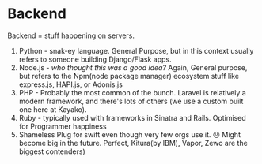 # Backend

Backend = stuff happening on servers.

1. Python - snak-ey language. General Purpose, but in this context usually refers to someone building Django/Flask apps.
2. Node.js - *who thought this was a good idea?* Again, General purpose, but refers to the Npm(node package manager) ecosystem stuff like express.js, HAPI.js, or Adonis.js 
3. PHP - Probably the most common of the bunch. Laravel is relatively a modern framework, and there's lots of others (we use a custom built one here at Kayako).
4. Ruby - typically used with frameworks in Sinatra and Rails. Optimised for Programmer happiness
5. Shameless Plug for swift even though very few orgs use it. 😞 Might become big in the future. Perfect, Kitura(by IBM), Vapor, Zewo are the biggest contenders)
